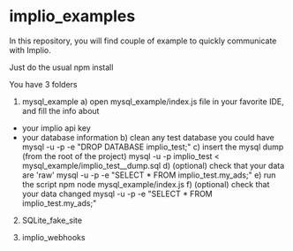 # implio_examples 


In this repository, you will find couple of example to quickly communicate with Implio.

Just do the usual 
npm install

You have 3 folders

1. mysql_example
 a) open mysql_example/index.js file in your favorite IDE, and fill the info about
  - your implio api key
  - your database information
 b) clean any test database you could have
 mysql -u <username> -p -e "DROP DATABASE implio_test;"
 c) insert the mysql dump (from the root of the project)
 mysql -u <username> -p implio_test < mysql_example/implio_test__dump.sql
 d) (optional) check that your data are 'raw'
 mysql -u <username> -p -e "SELECT * FROM implio_test.my_ads;"
 e) run the script
 npm node mysql_example/index.js
 f) (optional) check that your data changed
 mysql -u <username> -p -e "SELECT * FROM implio_test.my_ads;"


2. SQLite_fake_site

3. implio_webhooks

